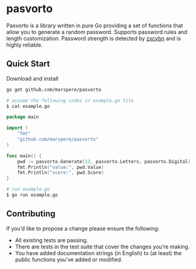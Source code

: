 # pasvorto

Pasvorto is a library written in pure Go providing a set of functions that allow you to generate a random password. 
Supports password rules and length customization. Password strength is detected by [zxcvbn](https://github.com/dropbox/zxcvbn) and is highly reliable.

## Quick Start

Download and install

```bash
go get github.com/marspere/pasvorto
```

```bash
# assume the following codes in example.go file
$ cat example.go
```

```go
package main

import (
	"fmt"
	"github.com/marspere/pasvorto"
)

func main() {
	pwd := pasvorto.Generate(12, pasvorto.Letters, pasvorto.Digital)
	fmt.Println("value:", pwd.Value)
	fmt.Println("score:", pwd.Score)
}
```

```bash
# run example.go
$ go run example.go
```

## Contributing

If you’d like to propose a change please ensure the following:

- All existing tests are passing.
- There are tests in the test suite that cover the changes you’re making.
- You have added documentation strings (in English) to (at least) the public functions you’ve added or modified.